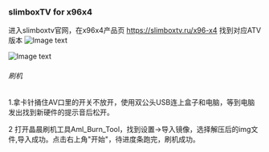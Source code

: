 ### slimboxTV for x96x4

进入slimboxtv官网，在x96x4产品页 https://slimboxtv.ru/x96-x4 找到对应ATV版本
![Image text](https://raw.githubusercontent.com/laof/x96x4/main/img/slimboxtv.ru_x96-x4_.png)

![Image text](https://raw.githubusercontent.com/laof/x96x4/main/img/download-atv.png)

###### 刷机

1.拿卡针捅住AV口里的开关不放开，使用双公头USB连上盒子和电脑，等到电脑发出找到新硬件的提示音后松开。

2 打开晶晨刷机工具Aml_Burn_Tool，找到设置->导入镜像，选择解压后的img文件,导入成功。点击右上角"开始"，待进度条跑完，刷机成功。
